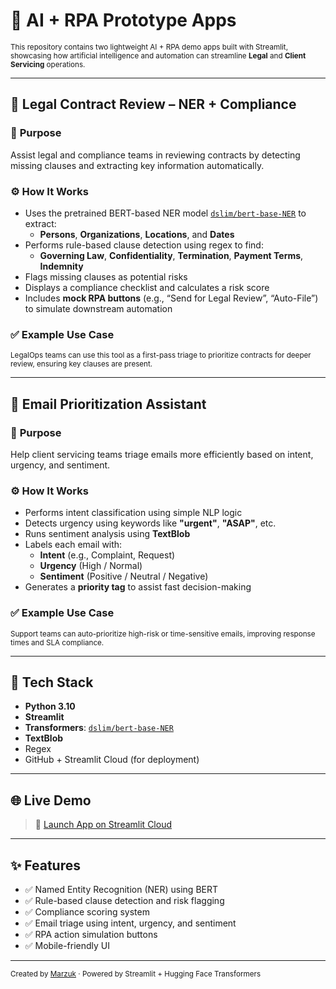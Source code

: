 # 🤖 AI + RPA Prototype Apps

<sub>This repository contains two lightweight AI + RPA demo apps built with Streamlit, showcasing how artificial intelligence and automation can streamline **Legal** and **Client Servicing** operations.</sub>

---

## 📄 Legal Contract Review – NER + Compliance

### 🎯 **Purpose**  
Assist legal and compliance teams in reviewing contracts by detecting missing clauses and extracting key information automatically.

### ⚙️ **How It Works**
- Uses the pretrained BERT-based NER model [`dslim/bert-base-NER`](https://huggingface.co/dslim/bert-base-NER) to extract:
  - **Persons**, **Organizations**, **Locations**, and **Dates**
- Performs rule-based clause detection using regex to find:
  - **Governing Law**, **Confidentiality**, **Termination**, **Payment Terms**, **Indemnity**
- Flags missing clauses as potential risks
- Displays a compliance checklist and calculates a risk score
- Includes **mock RPA buttons** (e.g., “Send for Legal Review”, “Auto-File”) to simulate downstream automation

### ✅ **Example Use Case**  
<sub>LegalOps teams can use this tool as a first-pass triage to prioritize contracts for deeper review, ensuring key clauses are present.</sub>

---

## 📧 Email Prioritization Assistant

### 🎯 **Purpose**  
Help client servicing teams triage emails more efficiently based on intent, urgency, and sentiment.

### ⚙️ **How It Works**
- Performs intent classification using simple NLP logic
- Detects urgency using keywords like **"urgent"**, **"ASAP"**, etc.
- Runs sentiment analysis using **TextBlob**
- Labels each email with:
  - **Intent** (e.g., Complaint, Request)
  - **Urgency** (High / Normal)
  - **Sentiment** (Positive / Neutral / Negative)
- Generates a **priority tag** to assist fast decision-making

### ✅ **Example Use Case**  
<sub>Support teams can auto-prioritize high-risk or time-sensitive emails, improving response times and SLA compliance.</sub>

---

## 🧠 Tech Stack

- **Python 3.10**
- **Streamlit**
- **Transformers**: [`dslim/bert-base-NER`](https://huggingface.co/dslim/bert-base-NER)
- **TextBlob**
- Regex
- GitHub + Streamlit Cloud (for deployment)

---

## 🌐 Live Demo

> 🚀 [Launch App on Streamlit Cloud](https://marzuk.streamlit.app)

---

## ✨ Features

- ✅ Named Entity Recognition (NER) using BERT
- ✅ Rule-based clause detection and risk flagging
- ✅ Compliance scoring system
- ✅ Email triage using intent, urgency, and sentiment
- ✅ RPA action simulation buttons
- ✅ Mobile-friendly UI

---

<sub>Created by [Marzuk](https://github.com/marzuk36) · Powered by Streamlit + Hugging Face Transformers</sub>
